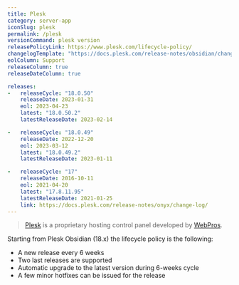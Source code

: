 ```yaml
---
title: Plesk
category: server-app
iconSlug: plesk
permalink: /plesk
versionCommand: plesk version
releasePolicyLink: https://www.plesk.com/lifecycle-policy/
changelogTemplate: "https://docs.plesk.com/release-notes/obsidian/change-log/#plesk-{{'__RELEASE_CYCLE__'|replace:'.',''}}"
eolColumn: Support
releaseColumn: true
releaseDateColumn: true

releases:
-   releaseCycle: "18.0.50"
    releaseDate: 2023-01-31
    eol: 2023-04-23
    latest: "18.0.50.2"
    latestReleaseDate: 2023-02-14

-   releaseCycle: "18.0.49"
    releaseDate: 2022-12-20
    eol: 2023-03-12
    latest: "18.0.49.2"
    latestReleaseDate: 2023-01-11

-   releaseCycle: "17"
    releaseDate: 2016-10-11
    eol: 2021-04-20
    latest: "17.8.11.95"
    latestReleaseDate: 2021-01-25
    link: https://docs.plesk.com/release-notes/onyx/change-log/
---
```


> [Plesk](https://www.plesk.com/) is a proprietary hosting control panel developed by [WebPros](https://webpros.com/).

Starting from Plesk Obsidian (18.x) the lifecycle policy is the following:
* A new release every 6 weeks
* Two last releases are supported
* Automatic upgrade to the latest version during 6-weeks cycle
* A few minor hotfixes can be issued for the release

